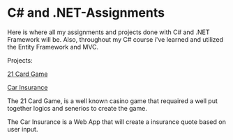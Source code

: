 # C# and .NET-Assignments
Here is where all my assignments and projects done with C# and .NET Framework will be. Also, throughout my C# course i've learned and utilized the Entity Framework and MVC.

Projects: 

[21 Card Game](https://github.com/HebronShanko/C-and-.NET-Assignments/tree/main/21CardGame/TwentyOne)

[Car Insurance](https://github.com/HebronShanko/C-and-.NET-Assignments/tree/main/CarInsuranceApp/CarInsurance)

The 21 Card Game, is a well known casino game that requaired a well put together logics and senerios to create the game.

The Car Insurance is a Web App that will create a insurance quote based on user input. 


